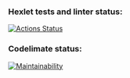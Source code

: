 ### Hexlet tests and linter status:
[![Actions Status](https://github.com/feather-tail/frontend-project-46/actions/workflows/hexlet-check.yml/badge.svg)](https://github.com/feather-tail/frontend-project-46/actions)

### Codelimate status:
[![Maintainability](https://api.codeclimate.com/v1/badges/21d8e6d12aee2665ee8f/maintainability)](https://codeclimate.com/github/feather-tail/frontend-project-46/maintainability)
